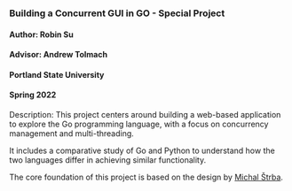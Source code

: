 ### Building a Concurrent GUI in GO - Special Project

#### Author: Robin Su
#### Advisor: Andrew Tolmach
#### Portland State University
#### Spring 2022 

Description: This project centers around building a web-based application to explore the Go programming language, with a focus on concurrency management and multi-threading. 

It includes a comparative study of Go and Python to understand how the two languages differ in achieving similar functionality. 

The core foundation of this project is based on the design by [Michal Štrba](https://github.com/faiface/gui).